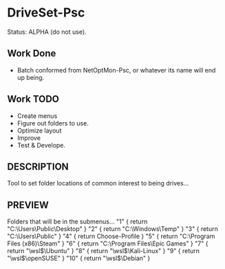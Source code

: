 # DriveSet-Psc
Status: ALPHA (do not use).

## Work Done
- Batch conformed from NetOptMon-Psc, or whatever its name will end up being.

## Work TODO
- Create menus
- Figure out folders to use.
- Optimize layout
- Improve
- Test & Develope.

## DESCRIPTION
Tool to set folder locations of common interest to being drives...

## PREVIEW
Folders that will be in the submenus...
        "1" { return "C:\Users\Public\Desktop" }
        "2" { return "C:\Windows\Temp" }
        "3" { return "C:\Users\Public" }
        "4" { return Choose-Profile }
        "5" { return "C:\Program Files (x86)\Steam" }
        "6" { return "C:\Program Files\Epic Games" }
        "7" { return "\\wsl$\Ubuntu" }
        "8" { return "\\wsl$\Kali-Linux" }
        "9" { return "\\wsl$\openSUSE" }
        "10" { return "\\wsl$\Debian" }
